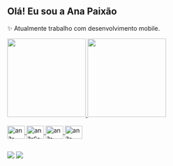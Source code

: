 ## Olá! Eu sou a Ana Paixão
✨ Atualmente trabalho com desenvolvimento mobile.

<div>
  <a href="https://github.com/AnaPaixao">
  <img height="180em" src="https://github-readme-stats.vercel.app/api?username=AnaPaixao&show_icons=true&theme=nord&include_all_commits=true&count_private=true"/>
  <img height="180em" src="https://github-readme-stats.vercel.app/api/top-langs/?username=AnaPaixao&layout=compact&langs_count=7&theme=nord "/>
</div>

<div style="display: inline_block"><br>
  <img align="center" alt="ana-dart" height="30" width="40" src="https://cdn.jsdelivr.net/gh/devicons/devicon/icons/dart/dart-original.svg" />
  <img align="center" alt="ana-c-sharp" height="30" width="40" src="https://cdn.jsdelivr.net/gh/devicons/devicon/icons/csharp/csharp-original.svg" />
  <img align="center" alt="ana-flutter" height="30" width="40" src="https://cdn.jsdelivr.net/gh/devicons/devicon/icons/flutter/flutter-original.svg" />  
  <img align="center" alt="ana-sql-server" height="30" width="40" src="https://cdn.jsdelivr.net/gh/devicons/devicon/icons/microsoftsqlserver/microsoftsqlserver-plain.svg" />  
</div>

##

<div  style="display: inline_block">
  <a href="https://www.linkedin.com/in/ana-clara-paixao/" target="_blank"><img src="https://img.shields.io/badge/LinkedIn-0077B5?style=for-the-badge&logo=linkedin&logoColor=white"></a>
  <a href="https://discord.com/channels/@me" target="_blank"><img src="https://img.shields.io/badge/Discord-7289DA?style=for-the-badge&logo=discord&logoColor=white"></a>
</div>


